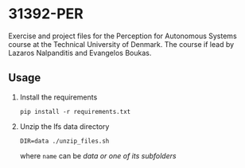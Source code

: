# 31392-PER

Exercise and project files for the Perception for Autonomous Systems course at the Technical University of Denmark. The course if lead by Lazaros Nalpanditis and Evangelos Boukas.

## Usage

1. Install the requirements
   
   `pip install -r requirements.txt`

2. Unzip the lfs data directory

    `DIR=data ./unzip_files.sh`

    where `name` can be *data or one of its subfolders*

